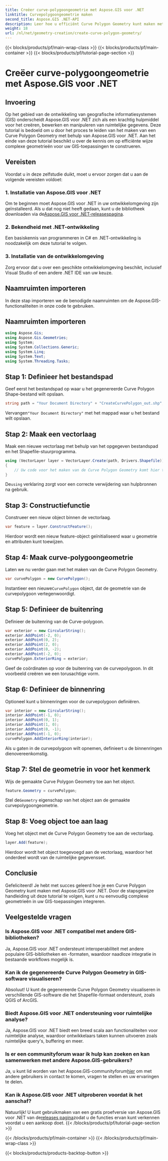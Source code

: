 ```yaml
---
title: Creëer curve-polygoongeometrie met Aspose.GIS voor .NET
linktitle: Curvepolygoongeometrie maken
second_title: Aspose.GIS .NET-API
description: Leer hoe u efficiënt Curve Polygon Geometry kunt maken met Aspose.GIS voor .NET. Volg onze stapsgewijze handleiding voor een naadloze integratie in uw GIS-toepassingen.
weight: 18
url: /nl/net/geometry-creation/create-curve-polygon-geometry/
---
```


{{< blocks/products/pf/main-wrap-class >}}
{{< blocks/products/pf/main-container >}}
{{< blocks/products/pf/tutorial-page-section >}}

# Creëer curve-polygoongeometrie met Aspose.GIS voor .NET

## Invoering
Op het gebied van de ontwikkeling van geografische informatiesystemen (GIS) onderscheidt Aspose.GIS voor .NET zich als een krachtig hulpmiddel voor het creëren, bewerken en manipuleren van ruimtelijke gegevens. Deze tutorial is bedoeld om u door het proces te leiden van het maken van een Curve Polygon Geometry met behulp van Aspose.GIS voor .NET. Aan het einde van deze tutorial beschikt u over de kennis om op efficiënte wijze complexe geometrieën voor uw GIS-toepassingen te construeren.
## Vereisten
Voordat u in deze zelfstudie duikt, moet u ervoor zorgen dat u aan de volgende vereisten voldoet:
### 1. Installatie van Aspose.GIS voor .NET
 Om te beginnen moet Aspose.GIS voor .NET in uw ontwikkelomgeving zijn geïnstalleerd. Als u dat nog niet heeft gedaan, kunt u de bibliotheek downloaden via de[Aspose.GIS voor .NET-releasespagina](https://releases.aspose.com/gis/net/).
### 2. Bekendheid met .NET-ontwikkeling
Een basiskennis van programmeren in C# en .NET-ontwikkeling is noodzakelijk om deze tutorial te volgen.
### 3. Installatie van de ontwikkelomgeving
Zorg ervoor dat u over een geschikte ontwikkelomgeving beschikt, inclusief Visual Studio of een andere .NET IDE van uw keuze.

## Naamruimten importeren
In deze stap importeren we de benodigde naamruimten om de Aspose.GIS-functionaliteiten in onze code te gebruiken.
## Naamruimten importeren
```csharp
using Aspose.Gis;
using Aspose.Gis.Geometries;
using System;
using System.Collections.Generic;
using System.Linq;
using System.Text;
using System.Threading.Tasks;
```

## Stap 1: Definieer het bestandspad
Geef eerst het bestandspad op waar u het gegenereerde Curve Polygon Shape-bestand wilt opslaan.
```csharp
string path = "Your Document Directory" + "CreateCurvePolygon_out.shp";
```
 Vervangen`"Your Document Directory"` met het mappad waar u het bestand wilt opslaan.
## Stap 2: Maak een vectorlaag
Maak een nieuwe vectorlaag met behulp van het opgegeven bestandspad en het Shapefile-stuurprogramma.
```csharp
using (VectorLayer layer = VectorLayer.Create(path, Drivers.Shapefile))
{
    // Uw code voor het maken van de Curve Polygon Geometry komt hier terecht
}
```
 De`using` verklaring zorgt voor een correcte verwijdering van hulpbronnen na gebruik.
## Stap 3: Constructiefunctie
Construeer een nieuw object binnen de vectorlaag.
```csharp
var feature = layer.ConstructFeature();
```
Hierdoor wordt een nieuw feature-object geïnitialiseerd waar u geometrie en attributen kunt toewijzen.
## Stap 4: Maak curve-polygoongeometrie
Laten we nu verder gaan met het maken van de Curve Polygon Geometry.
```csharp
var curvePolygon = new CurvePolygon();
```
 Instantieer een nieuwe`CurvePolygon` object, dat de geometrie van de curvepolygoon vertegenwoordigt.
## Stap 5: Definieer de buitenring
Definieer de buitenring van de Curve-polygoon.
```csharp
var exterior = new CircularString();
exterior.AddPoint(-2, 0);
exterior.AddPoint(0, 2);
exterior.AddPoint(2, 0);
exterior.AddPoint(0, -2);
exterior.AddPoint(-2, 0);
curvePolygon.ExteriorRing = exterior;
```
Geef de coördinaten op voor de buitenring van de curvepolygoon. In dit voorbeeld creëren we een torusachtige vorm.
## Stap 6: Definieer de binnenring
Optioneel kunt u binnenringen voor de curvepolygoon definiëren.
```csharp
var interior = new CircularString();
interior.AddPoint(-1, 0);
interior.AddPoint(0, 1);
interior.AddPoint(1, 0);
interior.AddPoint(0, -1);
interior.AddPoint(-1, 0);
curvePolygon.AddInteriorRing(interior);
```
Als u gaten in de curvepolygoon wilt opnemen, definieert u de binnenringen dienovereenkomstig.
## Stap 7: Stel de geometrie in voor het kenmerk
Wijs de gemaakte Curve Polygon Geometry toe aan het object.
```csharp
feature.Geometry = curvePolygon;
```
 Stel de`Geometry` eigenschap van het object aan de gemaakte curvepolygoongeometrie.
## Stap 8: Voeg object toe aan laag
Voeg het object met de Curve Polygon Geometry toe aan de vectorlaag.
```csharp
layer.Add(feature);
```
Hierdoor wordt het object toegevoegd aan de vectorlaag, waardoor het onderdeel wordt van de ruimtelijke gegevensset.

## Conclusie
Gefeliciteerd! Je hebt met succes geleerd hoe je een Curve Polygon Geometry kunt maken met Aspose.GIS voor .NET. Door de stapsgewijze handleiding uit deze tutorial te volgen, kunt u nu eenvoudig complexe geometrieën in uw GIS-toepassingen integreren.
## Veelgestelde vragen
### Is Aspose.GIS voor .NET compatibel met andere GIS-bibliotheken?
Ja, Aspose.GIS voor .NET ondersteunt interoperabiliteit met andere populaire GIS-bibliotheken en -formaten, waardoor naadloze integratie in bestaande workflows mogelijk is.
### Kan ik de gegenereerde Curve Polygon Geometry in GIS-software visualiseren?
Absoluut! U kunt de gegenereerde Curve Polygon Geometry visualiseren in verschillende GIS-software die het Shapefile-formaat ondersteunt, zoals QGIS of ArcGIS.
### Biedt Aspose.GIS voor .NET ondersteuning voor ruimtelijke analyse?
Ja, Aspose.GIS voor .NET biedt een breed scala aan functionaliteiten voor ruimtelijke analyse, waardoor ontwikkelaars taken kunnen uitvoeren zoals ruimtelijke query's, buffering en meer.
### Is er een communityforum waar ik hulp kan zoeken en kan samenwerken met andere Aspose.GIS-gebruikers?
 Ja, u kunt lid worden van het Aspose.GIS-communityforum[hier](https://forum.aspose.com/c/gis/33) om met andere gebruikers in contact te komen, vragen te stellen en uw ervaringen te delen.
### Kan ik Aspose.GIS voor .NET uitproberen voordat ik het aanschaf?
 Natuurlijk! U kunt gebruikmaken van een gratis proefversie van Aspose.GIS voor .NET van de[releases pagina](https://releases.aspose.com/)zodat u de functies ervan kunt verkennen voordat u een aankoop doet.
{{< /blocks/products/pf/tutorial-page-section >}}

{{< /blocks/products/pf/main-container >}}
{{< /blocks/products/pf/main-wrap-class >}}

{{< blocks/products/products-backtop-button >}}
